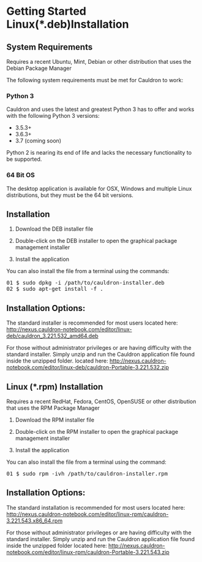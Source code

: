 # Getting Started Linux(*.deb)Installation

## System Requirements

Requires a recent Ubuntu, Mint, Debian or other distribution that uses the Debian Package Manager

The following system requirements must be met for Cauldron to work:

  ### Python 3
  Cauldron and uses the latest and greatest Python 3 has to offer and works with the following Python 3 versions:
  
  * 3.5.3+
  * 3.6.3+
  * 3.7 (coming soon)
  
Python 2 is nearing its end of life and lacks the necessary functionality to be supported.
  
### 64 Bit OS
The desktop application is available for OSX, Windows and multiple Linux distributions, but they must be the 64 bit versions.

## Installation

1. Download the DEB installer file

2. Double-click on the DEB installer to open the graphical package management installer

3. Install the application

You can also install the file from a terminal using the commands:
<pre>01 $ sudo dpkg -i /path/to/cauldron-installer.deb
02 $ sudo apt-get install -f .</pre>

## Installation Options:

The standard installer is recommended for most users located here: http://nexus.cauldron-notebook.com/editor/linux-deb/cauldron_3.221.532_amd64.deb

For those without administrator privileges or are having difficulty with the standard installer. Simply unzip and run the Cauldron application file found inside the unzipped folder. located here: http://nexus.cauldron-notebook.com/editor/linux-deb/cauldron-Portable-3.221.532.zip

## Linux (*.rpm) Installation

Requires a recent RedHat, Fedora, CentOS, OpenSUSE or other distribution that uses the RPM Package Manager

  1. Download the RPM installer file

  2. Double-click on the RPM installer to open the graphical package management installer

  3. Install the application
  
  You can also install the file from a terminal using the command:
  
  <pre>01 $ sudo rpm -ivh /path/to/cauldron-installer.rpm</pre>
  
  ## Installation Options:
  
  The standard installation is recommended for most users located here: http://nexus.cauldron-notebook.com/editor/linux-rpm/cauldron-3.221.543.x86_64.rpm
  
  For those without administrator privileges or are having difficulty with the standard installer. Simply unzip and run the Cauldron application file found inside the unzipped folder located here: http://nexus.cauldron-notebook.com/editor/linux-rpm/cauldron-Portable-3.221.543.zip
  

